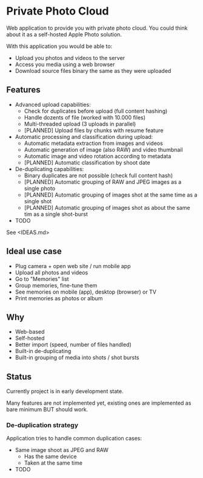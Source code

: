 # Private Photo Cloud

Web application to provide you with private photo cloud. You could think about it as a self-hosted Apple Photo solution.

With this application you would be able to:

* Upload you photos and videos to the server
* Access you media using a web browser
* Download source files binary the same as they were uploaded

## Features

* Advanced upload capabilities:
  * Check for duplicates before upload (full content hashing)
  * Handle dozents of file (worked with 10.000 files)
  * Multi-threaded upload (3 uploads in parallel)
  * [PLANNED] Upload files by chunks with resume feature
* Automatic processing and classification during upload:
  * Automatic metadata extraction from images and videos
  * Automatic generation of image (also RAW) and video thumbnail
  * Automatic image and video rotation according to metadata
  * [PLANNED] Automatic classification by shoot date
* De-duplicating capabilities:
  * Binary duplicates are not possible (check full content hash)
  * [PLANNED] Automatic grouping of RAW and JPEG images as a single photo
  * [PLANNED] Automatic grouping of images shot at the same time as a single shot
  * [PLANNED] Automatic grouping of images shot as about the same tim as a single shot-burst
* TODO

See <IDEAS.md>

## Ideal use case

* Plug camera + open web site / run mobile app
* Upload all photos and videos
* Go to "Memories" list
* Group memories, fine-tune them
* See memories on mobile (app), desktop (browser) or TV
* Print memories as photos or album

## Why

* Web-based
* Self-hosted
* Better import (speed, number of files handled)
* Built-in de-duplicating
* Built-in grouping of media into shots / shot bursts

## Status

Currently project is in early development state.

Many features are not implemented yet, existing ones are implemented as bare minimum BUT should work.

### De-duplication strategy

Application tries to handle common duplication cases:

* Same image shoot as JPEG and RAW
  * Has the same device
  * Taken at the same time
* TODO
